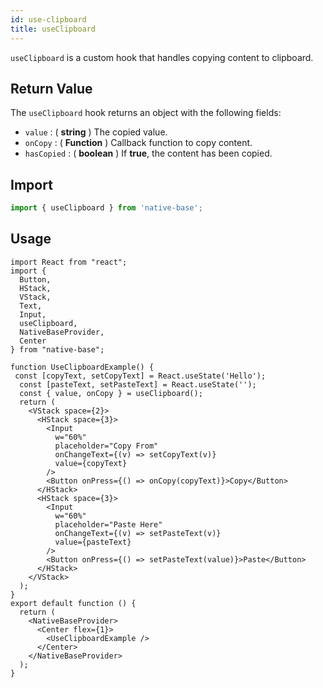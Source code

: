 ```yaml
---
id: use-clipboard
title: useClipboard
---
```


`useClipboard` is a custom hook that handles copying content to clipboard.

## Return Value

The `useClipboard` hook returns an object with the following fields:

- `value` : ( **string** ) The copied value.
- `onCopy` : ( **Function** ) Callback function to copy content.
- `hasCopied` : ( **boolean** ) If **true**, the content has been copied.

## Import

```jsx
import { useClipboard } from 'native-base';
```

## Usage

```SnackPlayer name=useClipboard%20Usage
import React from "react";
import {
  Button,
  HStack,
  VStack,
  Text,
  Input,
  useClipboard,
  NativeBaseProvider,
  Center
} from "native-base";

function UseClipboardExample() {
 const [copyText, setCopyText] = React.useState('Hello');
  const [pasteText, setPasteText] = React.useState('');
  const { value, onCopy } = useClipboard();
  return (
    <VStack space={2}>
      <HStack space={3}>
        <Input
          w="60%"
          placeholder="Copy From"
          onChangeText={(v) => setCopyText(v)}
          value={copyText}
        />
        <Button onPress={() => onCopy(copyText)}>Copy</Button>
      </HStack>
      <HStack space={3}>
        <Input
          w="60%"
          placeholder="Paste Here"
          onChangeText={(v) => setPasteText(v)}
          value={pasteText}
        />
        <Button onPress={() => setPasteText(value)}>Paste</Button>
      </HStack>
    </VStack>
  );
}
export default function () {
  return (
    <NativeBaseProvider>
      <Center flex={1}>
        <UseClipboardExample />
      </Center>
    </NativeBaseProvider>
  );
}
```
